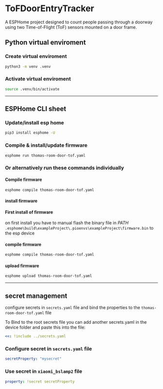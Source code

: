 # ToFDoorEntryTracker

A ESPHome project designed to count people passing through a doorway using two Time-of-Flight (ToF) sensors mounted on a door frame.

## Python virtual enviroment

### Create virtual enviroment

```bash
python3 -m venv .venv
```

### Activate virtual enviroment

```bash
source .venv/bin/activate
```

---

## ESPHome CLI sheet

### Update/install esp home

```bash
pip3 install esphome -U
```

### Compile & install/update firmware

```bash
esphome run thomas-room-door-tof.yaml
```


### Or alternatively run these commands individually

#### Compile firmware

```bash
esphome compile thomas-room-door-tof.yaml
```

#### install firmware

#### First install of firmware

on first install you have to manual flash the binary file in *PATH* ``.esphome\build\exampleProject\.pioenvs\exampleProject\firmware.bin`` to the esp device

#### compile firmware

```bash
esphome compile thomas-room-door-tof.yaml
```

#### upload firmware

```bash
esphome upload thomas-room-door-tof.yaml
```

---

## secret management

configure secrets in `secrets.yaml` file and bind the properties to the ``thomas-room-door-tof.yaml`` file

To Bind to the root secrets file you can add another secrets.yaml in the device folder and paste this into the file:

```yaml
<<: !include ../secrets.yaml
```

### Configure secret in `secrets.yaml` file

```yaml
secretProperty: "mysecret"
```

### Use secret in `xiaomi_bslamp2` file

```yaml
property: !secret secretProperty
```